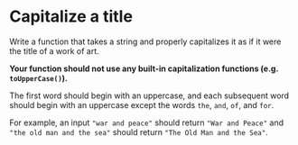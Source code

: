 # Capitalize a title

Write a function that takes a string and properly capitalizes it as if it were the title of a work of art.  

**Your function should not use any built-in capitalization functions (e.g. `toUpperCase()`).**

The first word should begin with an uppercase, and each subsequent word should begin with an uppercase except the words `the`, `and`, `of`, and `for`.

For example, an input `"war and peace"` should return `"War and Peace"` and `"the old man and the sea"` should return `"The Old Man and the Sea"`.

